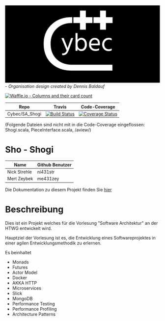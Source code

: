 ![GitHub Logo](./cybec.png) - *Organisation design created by Dennis Baldauf* 

[![Waffle.io - Columns and their card count](https://badge.waffle.io/Cybec/SA_Shogi.svg?columns=all)](https://waffle.io/Cybec/SA_Shogi)


Repo         | Travis   | Code-Coverage
--- | ---| ---
Cybec/SA_Shogi | [![Build Status](https://travis-ci.org/Cybec/SA_Shogi.svg?branch=master)](https://travis-ci.org/Cybec/SA_Shogi) | [![Coverage Status](https://coveralls.io/repos/github/Cybec/SA_Shogi/badge.svg?branch=master)](https://coveralls.io/github/Cybec/SA_Shogi?branch=master)

(Folgende Dateien sind nicht mit in die Code-Coverage eingeflossen: Shogi.scala, PieceInterface.scala, /aview/)

# Sho - Shogi


Name         | Github Benutzer
--- | ---
Nick Strehle | ni431str
Mert Zeybek | me431zey

Die Dokumentation zu diesem Projekt finden Sie [hier](./Dokumentation.md)



Beschreibung
=========================
Dies ist ein Projekt welches für die Vorlesung "Software Architektur" an der HTWG entwickelt wird.


Hauptziel der Vorlesung ist es, die Entwicklung eines Softwareprojektes in einer agilen Entwicklungsmethodik zu erlernen.

Es beinhaltet

- Monads
- Futures
- Actor Model
- Docker
- AKKA HTTP
- Microservices
- Slick
- MongoDB
- Performance Testing
- Performance Profiling
- Architecture Patterns

